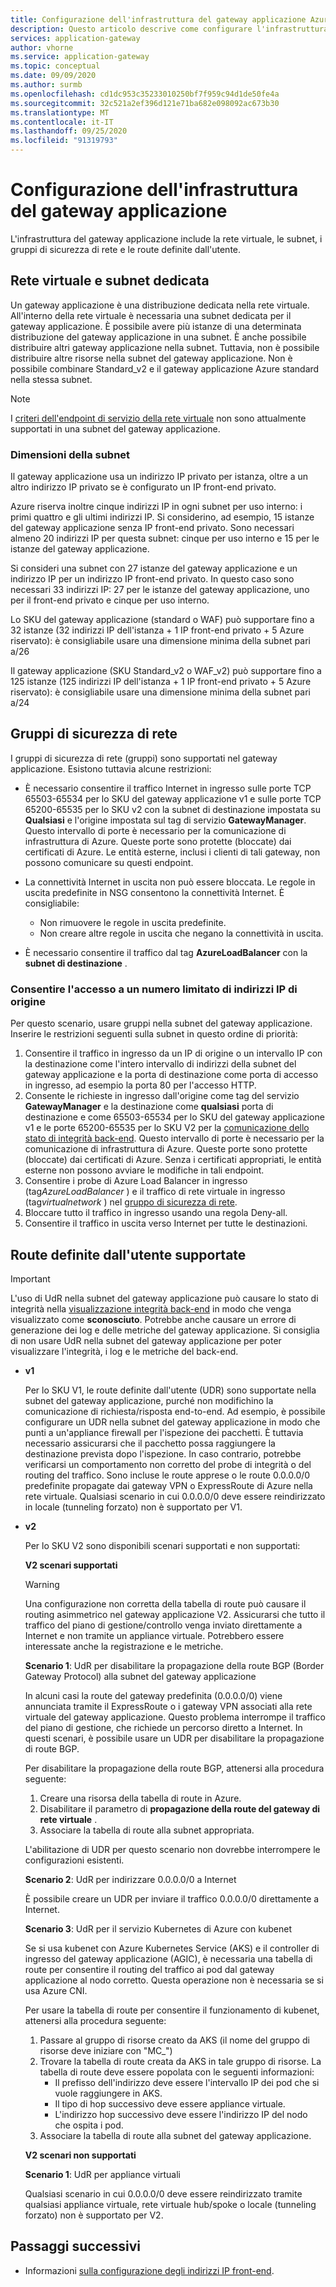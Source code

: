 ```yaml
---
title: Configurazione dell'infrastruttura del gateway applicazione Azure
description: Questo articolo descrive come configurare l'infrastruttura del gateway applicazione Azure.
services: application-gateway
author: vhorne
ms.service: application-gateway
ms.topic: conceptual
ms.date: 09/09/2020
ms.author: surmb
ms.openlocfilehash: cd1dc953c35233010250bf7f959c94d1de50fe4a
ms.sourcegitcommit: 32c521a2ef396d121e71ba682e098092ac673b30
ms.translationtype: MT
ms.contentlocale: it-IT
ms.lasthandoff: 09/25/2020
ms.locfileid: "91319793"
---
```

# <a name="application-gateway-infrastructure-configuration"></a>Configurazione dell'infrastruttura del gateway applicazione

L'infrastruttura del gateway applicazione include la rete virtuale, le subnet, i gruppi di sicurezza di rete e le route definite dall'utente.

## <a name="virtual-network-and-dedicated-subnet"></a>Rete virtuale e subnet dedicata

Un gateway applicazione è una distribuzione dedicata nella rete virtuale. All'interno della rete virtuale è necessaria una subnet dedicata per il gateway applicazione. È possibile avere più istanze di una determinata distribuzione del gateway applicazione in una subnet. È anche possibile distribuire altri gateway applicazione nella subnet. Tuttavia, non è possibile distribuire altre risorse nella subnet del gateway applicazione. Non è possibile combinare Standard_v2 e il gateway applicazione Azure standard nella stessa subnet.

> [!NOTE]
> I [criteri dell'endpoint di servizio della rete virtuale](../virtual-network/virtual-network-service-endpoint-policies-overview.md) non sono attualmente supportati in una subnet del gateway applicazione.

### <a name="size-of-the-subnet"></a>Dimensioni della subnet

Il gateway applicazione usa un indirizzo IP privato per istanza, oltre a un altro indirizzo IP privato se è configurato un IP front-end privato.

Azure riserva inoltre cinque indirizzi IP in ogni subnet per uso interno: i primi quattro e gli ultimi indirizzi IP. Si considerino, ad esempio, 15 istanze del gateway applicazione senza IP front-end privato. Sono necessari almeno 20 indirizzi IP per questa subnet: cinque per uso interno e 15 per le istanze del gateway applicazione.

Si consideri una subnet con 27 istanze del gateway applicazione e un indirizzo IP per un indirizzo IP front-end privato. In questo caso sono necessari 33 indirizzi IP: 27 per le istanze del gateway applicazione, uno per il front-end privato e cinque per uso interno.

Lo SKU del gateway applicazione (standard o WAF) può supportare fino a 32 istanze (32 indirizzi IP dell'istanza + 1 IP front-end privato + 5 Azure riservato): è consigliabile usare una dimensione minima della subnet pari a/26

Il gateway applicazione (SKU Standard_v2 o WAF_v2) può supportare fino a 125 istanze (125 indirizzi IP dell'istanza + 1 IP front-end privato + 5 Azure riservato): è consigliabile usare una dimensione minima della subnet pari a/24

## <a name="network-security-groups"></a>Gruppi di sicurezza di rete

I gruppi di sicurezza di rete (gruppi) sono supportati nel gateway applicazione. Esistono tuttavia alcune restrizioni:

- È necessario consentire il traffico Internet in ingresso sulle porte TCP 65503-65534 per lo SKU del gateway applicazione v1 e sulle porte TCP 65200-65535 per lo SKU v2 con la subnet di destinazione impostata su **Qualsiasi** e l'origine impostata sul tag di servizio **GatewayManager**. Questo intervallo di porte è necessario per la comunicazione di infrastruttura di Azure. Queste porte sono protette (bloccate) dai certificati di Azure. Le entità esterne, inclusi i clienti di tali gateway, non possono comunicare su questi endpoint.

- La connettività Internet in uscita non può essere bloccata. Le regole in uscita predefinite in NSG consentono la connettività Internet. È consigliabile:

  - Non rimuovere le regole in uscita predefinite.
  - Non creare altre regole in uscita che negano la connettività in uscita.

- È necessario consentire il traffico dal tag **AzureLoadBalancer** con la **subnet di destinazione** .

### <a name="allow-access-to-a-few-source-ips"></a>Consentire l'accesso a un numero limitato di indirizzi IP di origine

Per questo scenario, usare gruppi nella subnet del gateway applicazione. Inserire le restrizioni seguenti sulla subnet in questo ordine di priorità:

1. Consentire il traffico in ingresso da un IP di origine o un intervallo IP con la destinazione come l'intero intervallo di indirizzi della subnet del gateway applicazione e la porta di destinazione come porta di accesso in ingresso, ad esempio la porta 80 per l'accesso HTTP.
2. Consente le richieste in ingresso dall'origine come tag del servizio **GatewayManager** e la destinazione come **qualsiasi** porta di destinazione e come 65503-65534 per lo SKU del gateway applicazione v1 e le porte 65200-65535 per lo SKU V2 per la [comunicazione dello stato di integrità back-end](https://docs.microsoft.com/azure/application-gateway/application-gateway-diagnostics). Questo intervallo di porte è necessario per la comunicazione di infrastruttura di Azure. Queste porte sono protette (bloccate) dai certificati di Azure. Senza i certificati appropriati, le entità esterne non possono avviare le modifiche in tali endpoint.
3. Consentire i probe di Azure Load Balancer in ingresso (tag*AzureLoadBalancer* ) e il traffico di rete virtuale in ingresso (tag*virtualnetwork* ) nel [gruppo di sicurezza di rete](https://docs.microsoft.com/azure/virtual-network/security-overview).
4. Bloccare tutto il traffico in ingresso usando una regola Deny-all.
5. Consentire il traffico in uscita verso Internet per tutte le destinazioni.

## <a name="supported-user-defined-routes"></a>Route definite dall'utente supportate 

> [!IMPORTANT]
> L'uso di UdR nella subnet del gateway applicazione può causare lo stato di integrità nella [visualizzazione integrità back-end](https://docs.microsoft.com/azure/application-gateway/application-gateway-diagnostics#back-end-health) in modo che venga visualizzato come **sconosciuto**. Potrebbe anche causare un errore di generazione dei log e delle metriche del gateway applicazione. Si consiglia di non usare UdR nella subnet del gateway applicazione per poter visualizzare l'integrità, i log e le metriche del back-end.

- **v1**

   Per lo SKU V1, le route definite dall'utente (UDR) sono supportate nella subnet del gateway applicazione, purché non modifichino la comunicazione di richiesta/risposta end-to-end. Ad esempio, è possibile configurare un UDR nella subnet del gateway applicazione in modo che punti a un'appliance firewall per l'ispezione dei pacchetti. È tuttavia necessario assicurarsi che il pacchetto possa raggiungere la destinazione prevista dopo l'ispezione. In caso contrario, potrebbe verificarsi un comportamento non corretto del probe di integrità o del routing del traffico. Sono incluse le route apprese o le route 0.0.0.0/0 predefinite propagate dai gateway VPN o ExpressRoute di Azure nella rete virtuale. Qualsiasi scenario in cui 0.0.0.0/0 deve essere reindirizzato in locale (tunneling forzato) non è supportato per V1.

- **v2**

   Per lo SKU V2 sono disponibili scenari supportati e non supportati:

   **V2 scenari supportati**
   > [!WARNING]
   > Una configurazione non corretta della tabella di route può causare il routing asimmetrico nel gateway applicazione V2. Assicurarsi che tutto il traffico del piano di gestione/controllo venga inviato direttamente a Internet e non tramite un appliance virtuale. Potrebbero essere interessate anche la registrazione e le metriche.


  **Scenario 1**: UdR per disabilitare la propagazione della route BGP (Border Gateway Protocol) alla subnet del gateway applicazione

   In alcuni casi la route del gateway predefinita (0.0.0.0/0) viene annunciata tramite il ExpressRoute o i gateway VPN associati alla rete virtuale del gateway applicazione. Questo problema interrompe il traffico del piano di gestione, che richiede un percorso diretto a Internet. In questi scenari, è possibile usare un UDR per disabilitare la propagazione di route BGP. 

   Per disabilitare la propagazione della route BGP, attenersi alla procedura seguente:

   1. Creare una risorsa della tabella di route in Azure.
   2. Disabilitare il parametro di **propagazione della route del gateway di rete virtuale** . 
   3. Associare la tabella di route alla subnet appropriata. 

   L'abilitazione di UDR per questo scenario non dovrebbe interrompere le configurazioni esistenti.

  **Scenario 2**: UdR per indirizzare 0.0.0.0/0 a Internet

   È possibile creare un UDR per inviare il traffico 0.0.0.0/0 direttamente a Internet. 

  **Scenario 3**: UdR per il servizio Kubernetes di Azure con kubenet

  Se si usa kubenet con Azure Kubernetes Service (AKS) e il controller di ingresso del gateway applicazione (AGIC), è necessaria una tabella di route per consentire il routing del traffico ai pod dal gateway applicazione al nodo corretto. Questa operazione non è necessaria se si usa Azure CNI. 

  Per usare la tabella di route per consentire il funzionamento di kubenet, attenersi alla procedura seguente:

  1. Passare al gruppo di risorse creato da AKS (il nome del gruppo di risorse deve iniziare con "MC_")
  2. Trovare la tabella di route creata da AKS in tale gruppo di risorse. La tabella di route deve essere popolata con le seguenti informazioni:
     - Il prefisso dell'indirizzo deve essere l'intervallo IP dei pod che si vuole raggiungere in AKS. 
     - Il tipo di hop successivo deve essere appliance virtuale. 
     - L'indirizzo hop successivo deve essere l'indirizzo IP del nodo che ospita i pod.
  3. Associare la tabella di route alla subnet del gateway applicazione. 
    
  **V2 scenari non supportati**

  **Scenario 1**: UdR per appliance virtuali

  Qualsiasi scenario in cui 0.0.0.0/0 deve essere reindirizzato tramite qualsiasi appliance virtuale, rete virtuale hub/spoke o locale (tunneling forzato) non è supportato per V2.

## <a name="next-steps"></a>Passaggi successivi

- Informazioni [sulla configurazione degli indirizzi IP front-end](configuration-front-end-ip.md).